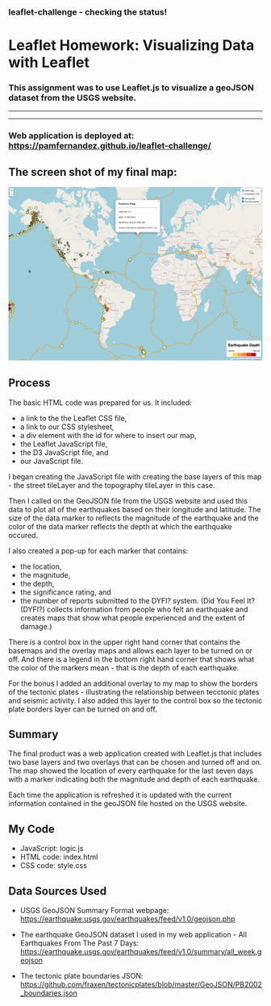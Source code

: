 ### leaflet-challenge - checking the status!
# Leaflet Homework: Visualizing Data with Leaflet
### This assignment was to use Leaflet.js to visualize a geoJSON dataset from the USGS website.

----------------------------
----------------------------
### Web application is deployed at: https://pamfernandez.github.io/leaflet-challenge/

## The screen shot of my final map:
![PamsMapScreenShot](Images/PamsMapScreenShot.png)



## Process
The basic HTML code was prepared for us. It included:
* a link to the the Leaflet CSS file, 
* a link to our CSS stylesheet,
* a div element with the id for where to insert our map,
* the Leaflet JavaScript file, 
* the D3 JavaScript file, and
* our JavaScript file.

I began creating the JavaScript file with creating the base layers of this map - the street tileLayer and the topography tileLayer in this case.

Then I called on the GeoJSON file from the USGS website and used this data to plot all of the earthquakes based on their longitude and latitude. The size of the data marker to reflects the magnitude of the earthquake and the color of the data marker reflects the depth at which the earthquake occured. 

I also created a pop-up for each marker that contains:
* the location,
* the magnitude,
* the depth,
* the significance rating, and
* the number of reports submitted to the DYFI? system. (Did You Feel It? (DYFI?) collects information from people who felt an earthquake and creates maps that show what people experienced and the extent of damage.)

There is a control box in the upper right hand corner that contains the basemaps and the overlay maps and allows each layer to be turned on or off. And there is a legend in the bottom right hand corner that shows what the color of the markers mean - that is the depth of each earthquake.

For the bonus I added an additional overlay to my map to show the borders of the tectonic plates - illustrating the relationship between tecctonic plates and seismic activity. I also added this layer to the control box so the tectonic plate borders layer can be turned on and off.

## Summary
The final product was a web application created with Leaflet.js that includes two base layers and two overlays that can be chosen and turned off and on. The map showed the location of every earthquake for the last seven days with a marker indicating both the magnitude and depth of each earthquake.

Each time the application is refreshed it is updated with the current information contained in the geoJSON file hosted on the USGS website.

## My Code
* JavaScript: logic.js
* HTML code: index.html
* CSS code: style.css

## Data Sources Used
* USGS GeoJSON Summary Format webpage: https://earthquake.usgs.gov/earthquakes/feed/v1.0/geojson.php

* The earthquake GeoJSON dataset I used in my web application - All Earthquakes From The Past 7 Days: https://earthquake.usgs.gov/earthquakes/feed/v1.0/summary/all_week.geojson

* The tectonic plate boundaries JSON: https://github.com/fraxen/tectonicplates/blob/master/GeoJSON/PB2002_boundaries.json

